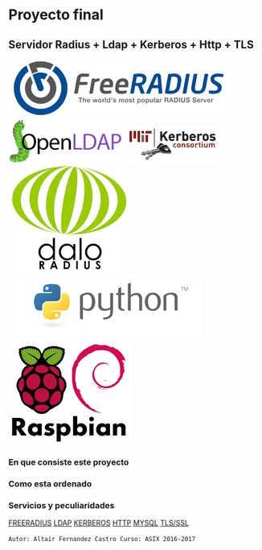 # Proyecto final 


## Servidor Radius + Ldap + Kerberos + Http + TLS
![FreeRadius](/img/freeradius.png)
![OpenLdap](/img/openldap.png)
![Kerberos](/img/kerberos_mit.png)
![Daloradius](/img/daloradius.jpg)
![Python](/img/python.png)
![Raspbian](/img/raspbian.png)
### En que consiste este proyecto

### Como esta ordenado

### Servicios y peculiaridades
[FREERADIUS](/radius_server/)
[LDAP](/ldap_server/)
[KERBEROS](/kerberos_server/)
[HTTP](/http_server/)
[MYSQL](/mysql_server/)
[TLS/SSL](/ca_host/)

``Autor: Altair Fernandez Castro
  Curso: ASIX 2016-2017
``
